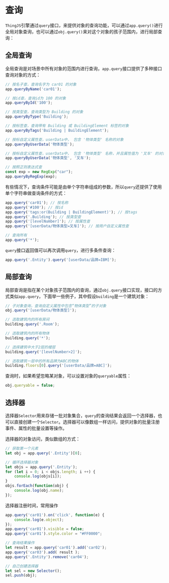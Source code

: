 # 查询
<!-- query -->

`ThingJS`引擎通过`query`接口，来提供对象的查询功能，可以通过`app.query()`进行全局对象查询，也可以通过`obj.query()`来对这个对象的孩子范围内，进行局部查询：

## 全局查询

全局查询是对场景中所有对象的范围内进行查询，`app.query`接口提供了多种接口查询对象的方式：
```javascript
// 按名子查，查询名字为 car01 的对象
app.queryByName('car01');

// 按id查，查询id为 100 的对象
app.queryById('100'); 

// 按类型查，查询类型为 Building 的对象
app.queryByType('Building');

// 按标签查，查询带有 Building 或 BuildingElement 标签的对象
app.queryByTags('Building | BuildingElement');

// 按标自定义属性查，userData中， 包含 '物体类型' 名称的对象
app.queryByUserData('物体类型');

// 按标自定义属性查，userData中， 包含 '物体类型' 名称，并且属性值为 '叉车' 的对象
app.queryByUserData('物体类型', '叉车');

// 按照正则表达式查
const exp = new RegExp("car");
app.queryByRegExp(exp);
```

有些情况下，查询条件可能是由单个字符串组成的参数，所以`query`还提供了使用单个字符串做查询条件的方式：
```javascript
app.query('car01'); // 按名称
app.query('#100'); // 按id
app.query('tags:or(Building | BuildingElement)'); // 按tags
app.query('.Building'); // 按类型查
app.query('[levelNumber]'); // 按属性查
app.query('[userData/物体类型=叉车]'); // 按用户自定义属性查

// 查询所有
app.query('*');
```

`query`接口返回值可以再次调用`query`，进行多条件查询：
```javascript
app.query('.Entity').query('[userData/品牌=IBM]');
```

## 局部查询

局部查询是指在某个对象孩子范围内的查询，通过`obj.query`接口实现，接口的方式类似`app.query`，下面举一些例子，其中假设`building`是一个建筑对象：
```javascript
// 子对象查询，查询自定义属性中包含“物体类型”的子对象
obj.query('[userData/物体类型]');

// 选取建筑内的所有房间
building.query('.Room');

// 选取建筑内的所有物体
building.query('*');

// 选择建筑中大于2层的楼层
building.query('[levelNumber>2]');

// 选取建筑一层中的所有品牌为ABC的物体
building.floors[0].query('[userData/品牌=ABC]');
```

查询时，如果希望忽略某对象，可以设置对象的`queryable`属性：
```javascript
obj.queryable = false;
```

## 选择器

选择器`Selector`用来存储一批对象集合，`query`的查询结果会返回一个选择器，也可以直接创建一个`Selector`。选择器可以像数组一样访问，提供对象的批量注册事件、属性的批量设置等操作。

选择器的对象访问，类似数组的方式：
```javascript
// 获取第一个元素
let obj = app.query('.Entity')[0];

// 循环选择器对象
let objs = app.query('.Entity');
for (let i = 0; i < objs.length; i ++) {
    console.log(objs[i]);
}
objs.forEach(function(obj) {
    console.log(obj.name);
});
```

选择器注册时间，常用操作
```javascript
app.query('car01').on('click', function(e) {
    console.log(e.object);
});
app.query('car01').visible = false;
app.query('car01').style.color = "#FF0000";
```

```javascript
// 查询结果操作
let result = app.query('car01').add('car02');
app.query('car03').add( result );
app.query('.Entity').remove('car04');
```

```javascript
// 自己创建选择器
let sel = new Selector();
sel.push(obj);
```

